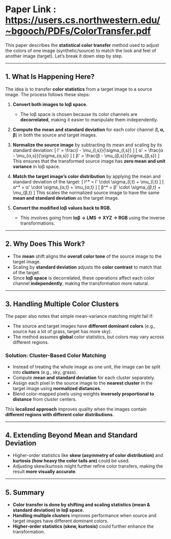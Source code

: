 # Paper Link : https://users.cs.northwestern.edu/~bgooch/PDFs/ColorTransfer.pdf


This paper describes the **statistical color transfer** method used to adjust the colors of one image (synthetic/source) to match the look and feel of another image (target). Let’s break it down step by step.

---

## **1. What Is Happening Here?**
The idea is to transfer **color statistics** from a target image to a source image. The process follows these steps:

1. **Convert both images to lαβ space.**  
   - The lαβ space is chosen because its color channels are **decorrelated**, making it easier to manipulate them independently.
  
2. **Compute the mean and standard deviation** for each color channel (**l, α, β**) in both the source and target images.

3. **Normalize the source image** by subtracting its mean and scaling by its standard deviation:
   \[
   l' = \frac{l - \mu_{l,s}}{\sigma_{l,s}}
   \]
   \[
   α' = \frac{α - \mu_{α,s}}{\sigma_{α,s}}
   \]
   \[
   β' = \frac{β - \mu_{β,s}}{\sigma_{β,s}}
   \]
   This ensures that the transformed source image has **zero mean and unit variance** in lαβ space.

4. **Match the target image’s color distribution** by applying the mean and standard deviation of the target:
   \[
   l^* = l' \cdot \sigma_{l,t} + \mu_{l,t}
   \]
   \[
   α^* = α' \cdot \sigma_{α,t} + \mu_{α,t}
   \]
   \[
   β^* = β' \cdot \sigma_{β,t} + \mu_{β,t}
   \]
   This scales the normalized source image to have the same **mean and standard deviation** as the target image.

5. **Convert the modified lαβ values back to RGB.**  
   - This involves going from **lαβ → LMS → XYZ → RGB** using the inverse transformations.

---

## **2. Why Does This Work?**
- The **mean** shift aligns the **overall color tone** of the source image to the target image.
- Scaling by **standard deviation** adjusts the **color contrast** to match that of the target.
- Since **lαβ space** is decorrelated, these operations affect each color channel **independently**, making the transformation more natural.

---

## **3. Handling Multiple Color Clusters**
The paper also notes that simple mean-variance matching might fail if:
- The source and target images have **different dominant colors** (e.g., source has a lot of grass, target has more sky).
- The method assumes **global** color statistics, but colors may vary across different regions.

### **Solution: Cluster-Based Color Matching**
- Instead of treating the whole image as one unit, the image can be split into **clusters** (e.g., sky, grass).
- Compute **mean and standard deviation** for each cluster separately.
- Assign each pixel in the source image to the **nearest cluster** in the target image using **normalized distances**.
- Blend color-mapped pixels using weights **inversely proportional to distance** from cluster centers.

This **localized approach** improves quality when the images contain **different regions with different color distributions**.

---

## **4. Extending Beyond Mean and Standard Deviation**
- Higher-order statistics like **skew (asymmetry of color distribution)** and **kurtosis (how heavy the color tails are)** could be used.
- Adjusting skew/kurtosis might further refine color transfers, making the result **more visually accurate**.

---

## **5. Summary**
- **Color transfer is done by shifting and scaling statistics (mean & standard deviation) in lαβ space.**
- **Handling multiple clusters** improves performance when source and target images have different dominant colors.
- **Higher-order statistics (skew, kurtosis)** could further enhance the transformation.


